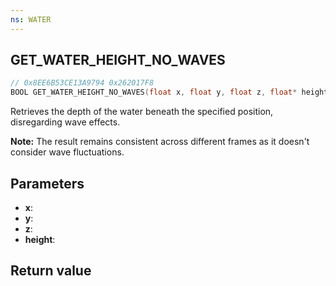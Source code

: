 ```yaml
---
ns: WATER
---
```

## GET_WATER_HEIGHT_NO_WAVES

```c
// 0x8EE6B53CE13A9794 0x262017F8
BOOL GET_WATER_HEIGHT_NO_WAVES(float x, float y, float z, float* height);
```

Retrieves the depth of the water beneath the specified position, disregarding wave effects. 

**Note:** The result remains consistent across different frames as it doesn't consider wave fluctuations.

## Parameters
* **x**: 
* **y**: 
* **z**: 
* **height**: 

## Return value
